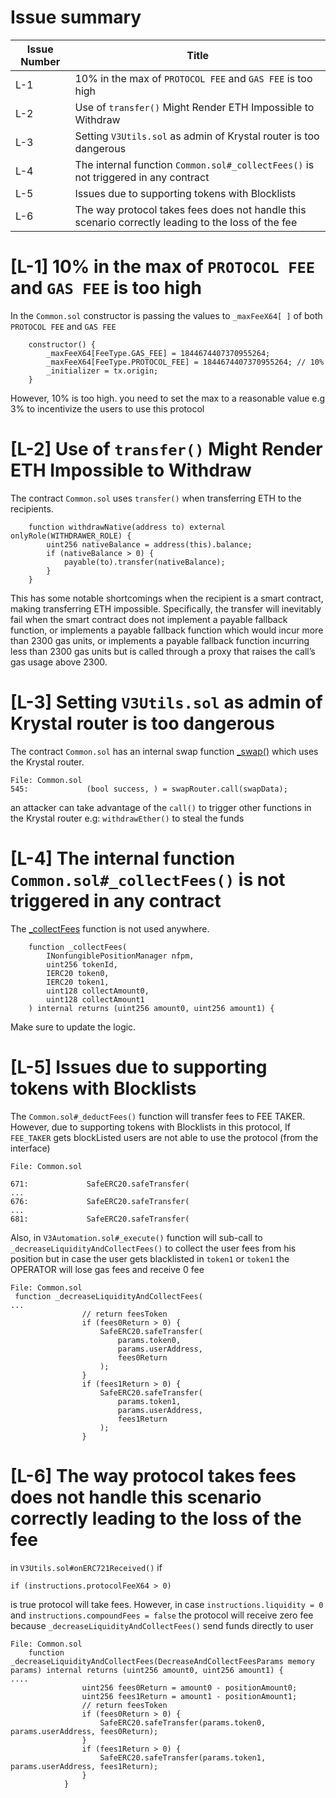 # Issue summary

| Issue Number | Title                                                                                                       |
|--------------|-------------------------------------------------------------------------------------------------------------|
|     L-1      | 10% in the max of `PROTOCOL FEE` and `GAS FEE` is too high                     |
|     L-2      |  Use of `transfer()` Might Render ETH Impossible to Withdraw                |
|     L-3      |  Setting `V3Utils.sol` as admin of Krystal router is too dangerous            |
|     L-4      |  The internal function `Common.sol#_collectFees()` is not triggered in any contract|
|     L-5      |  Issues due to supporting tokens with Blocklists          |
|     L-6      |  The way protocol takes fees does not handle this scenario correctly leading to the loss of the fee |

# [L-1] 10% in the max of `PROTOCOL FEE` and `GAS FEE` is too high 
In the `Common.sol` constructor is passing the values to `_maxFeeX64[ ]` of both  `PROTOCOL FEE` and `GAS FEE` 
```solidity
    constructor() {
        _maxFeeX64[FeeType.GAS_FEE] = 1844674407370955264; 
        _maxFeeX64[FeeType.PROTOCOL_FEE] = 1844674407370955264; // 10%
        _initializer = tx.origin;
    }
```
However, 10% is too high. you need to set the max to a reasonable value e.g 3% to incentivize the users to use this protocol  

# [L-2] Use of `transfer()` Might Render ETH Impossible to Withdraw

The contract `Common.sol` uses `transfer()` when transferring ETH to the recipients. 

```solidity
    function withdrawNative(address to) external onlyRole(WITHDRAWER_ROLE) {
        uint256 nativeBalance = address(this).balance;
        if (nativeBalance > 0) {
            payable(to).transfer(nativeBalance); 
        }
    }
```

This has some notable shortcomings when the recipient is a smart contract, making transferring ETH impossible. Specifically, the transfer will inevitably fail when the smart contract
does not implement a payable fallback function, or
implements a payable fallback function which would incur more than 2300 gas units, or
implements a payable fallback function incurring less than 2300 gas units but is called through a proxy that raises the call’s gas usage above 2300.

# [L-3] Setting `V3Utils.sol` as admin of Krystal router is too dangerous 

The contract `Common.sol` has an internal swap function [_swap()](https://github.com/code-423n4/2024-06-krystal-defi/blob/main/src/Common.sol#L545) which uses the Krystal router.

```solidity
File: Common.sol
545:             (bool success, ) = swapRouter.call(swapData);
```
an attacker can take advantage of the `call()` to trigger other functions in the Krystal router e.g: `withdrawEther()` to steal the funds 

# [L-4] The internal function `Common.sol#_collectFees()` is not triggered in any contract
The [_collectFees](https://github.com/code-423n4/2024-06-krystal-defi/blob/main/src/Common.sol#L585-L601) function is not used anywhere.
```solidity 
    function _collectFees(
        INonfungiblePositionManager nfpm,
        uint256 tokenId,
        IERC20 token0,
        IERC20 token1,
        uint128 collectAmount0,
        uint128 collectAmount1
    ) internal returns (uint256 amount0, uint256 amount1) {
``` 
Make sure to update the logic.

# [L-5] Issues due to supporting tokens with Blocklists 
The `Common.sol#_deductFees()` function will transfer fees to FEE TAKER.
However, due to supporting tokens with Blocklists in this protocol, If `FEE_TAKER` gets blockListed users are not able to use the protocol (from the interface)

``` solidity
File: Common.sol

671:             SafeERC20.safeTransfer(
...
676:             SafeERC20.safeTransfer(
...
681:             SafeERC20.safeTransfer(

```
Also, in `V3Automation.sol#_execute()` function will sub-call to `_decreaseLiquidityAndCollectFees()` to collect the user fees from his position but in case the user gets blacklisted in `token1` or `token1` the OPERATOR will lose gas fees and receive 0 fee
```solidity
File: Common.sol
 function _decreaseLiquidityAndCollectFees(
...
                // return feesToken
                if (fees0Return > 0) {
                    SafeERC20.safeTransfer(
                        params.token0,
                        params.userAddress,
                        fees0Return
                    );
                }
                if (fees1Return > 0) {
                    SafeERC20.safeTransfer(
                        params.token1,
                        params.userAddress,
                        fees1Return
                    );
                }

```

# [L-6] The way protocol takes fees does not handle this scenario correctly leading to the loss of the fee
in `V3Utils.sol#onERC721Received()` if 
```solidity
if (instructions.protocolFeeX64 > 0)
```
is true protocol will take fees.
However, in case `instructions.liquidity = 0` and `instructions.compoundFees = false`
the protocol will receive zero fee because  `_decreaseLiquidityAndCollectFees()` send funds directly to user 
```solidity
File: Common.sol
    function _decreaseLiquidityAndCollectFees(DecreaseAndCollectFeesParams memory params) internal returns (uint256 amount0, uint256 amount1) {
....
                uint256 fees0Return = amount0 - positionAmount0;
                uint256 fees1Return = amount1 - positionAmount1;
                // return feesToken
                if (fees0Return > 0) {
                    SafeERC20.safeTransfer(params.token0, params.userAddress, fees0Return);
                }
                if (fees1Return > 0) {
                    SafeERC20.safeTransfer(params.token1, params.userAddress, fees1Return);
                }
            }

```
